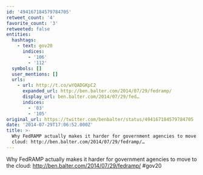 ```yaml
---
id: '494167184579784705'
retweet_count: '4'
favorite_count: '3'
retweeted: false
entities:
  hashtags:
    - text: gov20
      indices:
        - '106'
        - '112'
  symbols: []
  user_mentions: []
  urls:
    - url: http://t.co/wYQADGKpC2
      expanded_url: http://ben.balter.com/2014/07/29/fedramp/
      display_url: ben.balter.com/2014/07/29/fed…
      indices:
        - '83'
        - '105'
original_url: https://twitter.com/benbalter/status/494167184579784705
date: '2014-07-29T17:06:52.000Z'
title: >-
  Why FedRAMP actually makes it harder for government agencies to move to the
  cloud: http://ben.balter.com/2014/07/29/fedramp/…
---
```


Why FedRAMP actually makes it harder for government agencies to move to the cloud: http://ben.balter.com/2014/07/29/fedramp/ #gov20